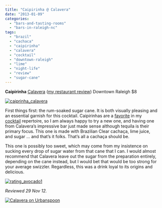 ```yaml
---
title: "Caipirinha @ Calavera"
date: "2013-01-09"
categories: 
  - "bars-and-tasting-rooms"
  - "bars-in-raleigh-nc"
tags: 
  - "brazil"
  - "cachaca"
  - "caipirinha"
  - "calavera"
  - "cocktail"
  - "downtown-raleigh"
  - "lime"
  - "night-life"
  - "review"
  - "sugar-cane"
---
```


**Caipirinha** [Calavera](http://calaveraraleigh.com/) ([my restaurant review](http://www.thegourmez.com/2012/06/calavera-raleigh/)) Downtown Raleigh $8

[![caiprinha_calavera](http://s3.amazonaws.com/thegourmez-wpmedia/2013/01/caiprinha_calavera.jpg)](http://www.thegourmez.com/2013/01/caipirinha-calavera/caiprinha_calavera/)

First things first: the rum-soaked sugar cane. It is both visually pleasing and an essential garnish for this cocktail. Caipirinhas are a [favorite](http://www.thegourmez.com/2009/04/cocktail-review-caipirinha-mez/ "Caipirinha at Mez") in my [cocktail](http://www.thegourmez.com/2010/05/la-kiwi-w-xyz-lounge-chapel-hill/ "LA Kiwi at W XYZ Lounge") repertoire, so I am always happy to try a new one, and having one from Calavera’s impressive bar just made sense although tequila is their primary focus. This one is made with Brazilian Clear cachaça, lime juice, and sugar ... and that’s it folks. That’s all a cachaça should be.

This one is possibly too sweet, which may come from my insistence on sucking every drop of sugar water from that cane that I can. I would almost recommend that Calavera leave out the sugar from the preparation entirely, depending on the cane instead, but I would bet that would be too strong for your average swizzler. Regardless, this was a drink loyal to its origins and delicious.

[![rating_avocado1](http://s3.amazonaws.com/thegourmez-wpmedia/2009/02/rating_avocado1.gif)](http://www.thegourmez.com/2009/02/restaurant-review-nanas-durham/rating_avocado1/)

_Reviewed 29 Nov 12._ 

[![Calavera on Urbanspoon](http://www.urbanspoon.com/b/link/1626035/minilink.gif)](http://www.urbanspoon.com/r/25/1626035/restaurant/Inside-the-Beltline/Calavera-Cary)
